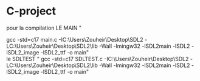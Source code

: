 # C-project
pour la compilation LE MAIN " 

  gcc -std=c17 main.c -IC:\Users\Zouheir\Desktop\SDL2 -LC:\Users\Zouheir\Desktop\SDL2\lib -Wall -lmingw32 -lSDL2main -lSDL2 -lSDL2_image -lSDL2_ttf -o main"   
le SDLTEST     "
gcc -std=c17 SDLTEST.c -IC:\Users\Zouheir\Desktop\SDL2 -LC:\Users\Zouheir\Desktop\SDL2\lib -Wall -lmingw32 -lSDL2main -lSDL2 -lSDL2_image -lSDL2_ttf -o main"
